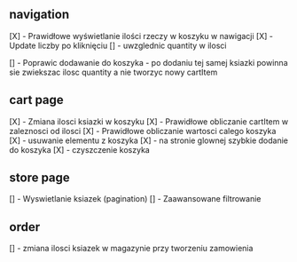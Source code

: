 ## navigation

[X] - Prawidłowe wyświetlanie ilości rzeczy w koszyku w nawigacji
[X] - Update liczby po kliknięciu
[] - uwzglednic quantity w ilosci

[] - Poprawic dodawanie do koszyka - po dodaniu tej samej ksiazki powinna sie zwiekszac ilosc quantity a nie tworzyc nowy cartItem

## cart page

[X] - Zmiana ilosci ksiazki w koszyku
[X] - Prawidłowe obliczanie cartItem w zaleznosci od ilosci
[X] - Prawidłowe obliczanie wartosci calego koszyka
[X] - usuwanie elementu z koszyka
[X] - na stronie glownej szybkie dodanie do koszyka
[X] - czyszczenie koszyka

## store page

[] - Wyswietlanie ksiazek (pagination)
[] - Zaawansowane filtrowanie

## order

[] - zmiana ilosci ksiazek w magazynie przy tworzeniu zamowienia

